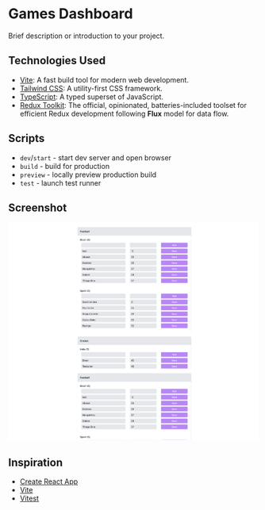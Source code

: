# Games Dashboard

Brief description or introduction to your project.

## Technologies Used

- [Vite](https://vitejs.dev/): A fast build tool for modern web development.
- [Tailwind CSS](https://tailwindcss.com/): A utility-first CSS framework.
- [TypeScript](https://www.typescriptlang.org/): A typed superset of JavaScript.
- [Redux Toolkit](https://redux-toolkit.js.org/): The official, opinionated, batteries-included toolset for efficient Redux development following **Flux** model for data flow.

## Scripts

- `dev`/`start` - start dev server and open browser
- `build` - build for production
- `preview` - locally preview production build
- `test` - launch test runner

## Screenshot

![Screenshot of dashboard web app.](/src/assets/screenshot.png)

## Inspiration

- [Create React App](https://github.com/facebook/create-react-app/tree/main/packages/cra-template)
- [Vite](https://github.com/vitejs/vite/tree/main/packages/create-vite/template-react)
- [Vitest](https://github.com/vitest-dev/vitest/tree/main/examples/react-testing-lib)
